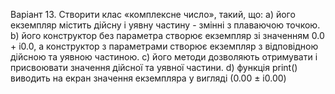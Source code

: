 Варіант 13. Створити клас «комплексне число», такий, що:
a) його екземпляр містить дійсну і уявну частину - змінні з плаваючою точкою.
b) його конструктор без параметра створює екземпляр зі значенням 0.0 + i0.0, а конструктор з параметрами створює екземпляр з відповідною дійсною та уявною частиною.
c) його методи дозволяють отримувати і присвоювати значення дійсної та уявної частини.
d) функція print() виводить на екран значення екземпляра у вигляді (0.00 ± i0.00)
